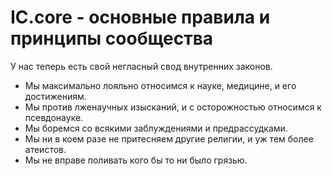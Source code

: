 # IC.core - основные правила и принципы сообщества

У нас теперь есть свой негласный свод внутренних законов.

- Мы максимально лояльно относимся к науке, медицине, и его достижениям. 
- Мы против лженаучных изысканий, и с осторожностью относимся к псевдонауке. 
- Мы боремся со всякими заблуждениями и предрассудками.
- Мы ни в коем разе не притесняем другие религии, и уж тем более атеистов. 
- Мы не вправе поливать кого бы то ни было грязью. 

